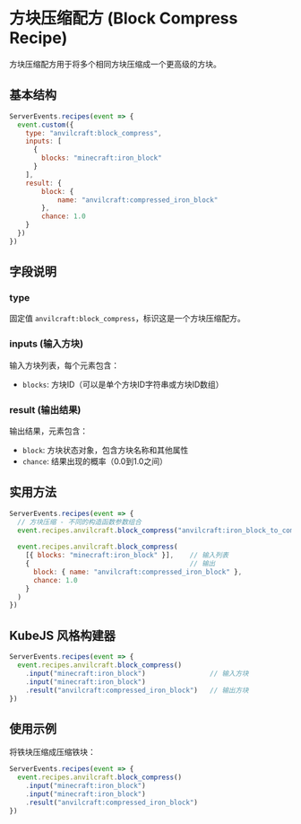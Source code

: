 # 方块压缩配方 (Block Compress Recipe)

方块压缩配方用于将多个相同方块压缩成一个更高级的方块。

## 基本结构

```js
ServerEvents.recipes(event => {
  event.custom({
    type: "anvilcraft:block_compress",
    inputs: [
      {
        blocks: "minecraft:iron_block"
      }
    ],
    result: {
        block: {
            name: "anvilcraft:compressed_iron_block"
        },
        chance: 1.0
    }
  })
})
```

## 字段说明

### type

固定值 `anvilcraft:block_compress`，标识这是一个方块压缩配方。

### inputs (输入方块)

输入方块列表，每个元素包含：

- `blocks`: 方块ID（可以是单个方块ID字符串或方块ID数组）

### result (输出结果)

输出结果，元素包含：

- `block`: 方块状态对象，包含方块名称和其他属性
- `chance`: 结果出现的概率（0.0到1.0之间）

## 实用方法

```js
ServerEvents.recipes(event => {
  // 方块压缩 - 不同的构造函数参数组合
  event.recipes.anvilcraft.block_compress("anvilcraft:iron_block_to_compressed") // 仅ID
  
  event.recipes.anvilcraft.block_compress(
    [{ blocks: "minecraft:iron_block" }],    // 输入列表
    {                                        // 输出
      block: { name: "anvilcraft:compressed_iron_block" },
      chance: 1.0
    }
  )
})
```

## KubeJS 风格构建器

```js
ServerEvents.recipes(event => {
  event.recipes.anvilcraft.block_compress()
    .input("minecraft:iron_block")                // 输入方块
    .input("minecraft:iron_block")
    .result("anvilcraft:compressed_iron_block")   // 输出方块
})
```

## 使用示例

将铁块压缩成压缩铁块：

```js
ServerEvents.recipes(event => {
  event.recipes.anvilcraft.block_compress()
    .input("minecraft:iron_block")
    .input("minecraft:iron_block")
    .result("anvilcraft:compressed_iron_block")
})
```